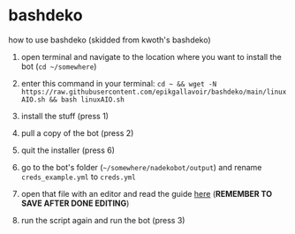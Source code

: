 # bashdeko 
how to use bashdeko (skidded from kwoth's bashdeko)

1) open terminal and navigate to the location where you want to install the bot (`cd ~/somewhere`)

2) enter this command in your terminal:
`cd ~ && wget -N https://raw.githubusercontent.com/epikgallavoir/bashdeko/main/linuxAIO.sh && bash linuxAIO.sh`

3) install the stuff (press 1)
4) pull a copy of the bot (press 2)
5) quit the installer (press 6)

6) go to the bot's folder (`~/somewhere/nadekobot/output`) and rename `creds_example.yml` to `creds.yml`

7) open that file with an editor and read the guide [here](https://nadekobot.readthedocs.io/en/v4/creds-guide) (**REMEMBER TO SAVE AFTER DONE EDITING**)

8) run the script again and run the bot (press 3)
